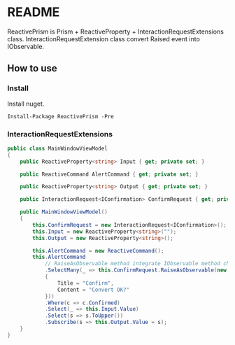 # README

ReactivePrism is Prism + ReactiveProperty + InteractionRequestExtensions class. InteractionRequestExtension class convert Raised event into IObservable.


## How to use

### Install

Install nuget.

```
Install-Package ReactivePrism -Pre
```

### InteractionRequestExtensions

```cs
public class MainWindowViewModel
{
    public ReactiveProperty<string> Input { get; private set; }

    public ReactiveCommand AlertCommand { get; private set; }

    public ReactiveProperty<string> Output { get; private set; }

    public InteractionRequest<IConfirmation> ConfirmRequest { get; private set; }

    public MainWindowViewModel()
    {
        this.ConfirmRequest = new InteractionRequest<IConfirmation>();
        this.Input = new ReactiveProperty<string>("");
        this.Output = new ReactiveProperty<string>();

        this.AlertCommand = new ReactiveCommand();
        this.AlertCommand
		    // RaiseAsObservable method integrate IObservable method chain.
            .SelectMany(_ => this.ConfirmRequest.RaiseAsObservable(new Confirmation
            {
                Title = "Confirm",
                Content = "Convert OK?"
            }))
            .Where(c => c.Confirmed)
            .Select(_ => this.Input.Value)
            .Select(s => s.ToUpper())
            .Subscribe(s => this.Output.Value = s);
    }
}
```
